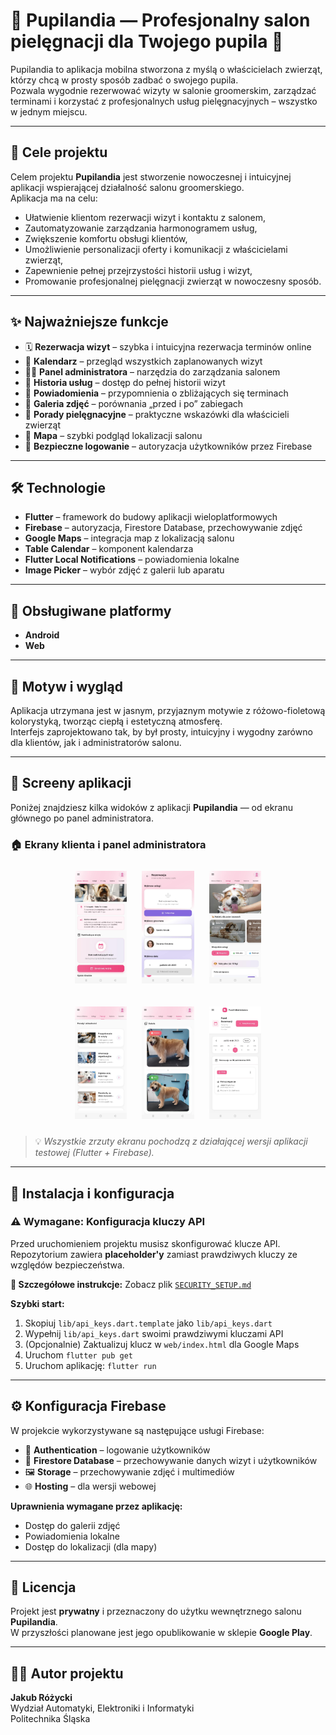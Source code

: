 # 🐾 Pupilandia — Profesjonalny salon pielęgnacji dla Twojego pupila 💅

Pupilandia to aplikacja mobilna stworzona z myślą o właścicielach zwierząt, którzy chcą w prosty sposób zadbać o swojego pupila.  
Pozwala wygodnie rezerwować wizyty w salonie groomerskim, zarządzać terminami i korzystać z profesjonalnych usług pielęgnacyjnych – wszystko w jednym miejscu.

---

## 🎯 Cele projektu

Celem projektu **Pupilandia** jest stworzenie nowoczesnej i intuicyjnej aplikacji wspierającej działalność salonu groomerskiego.  
Aplikacja ma na celu:

- Ułatwienie klientom rezerwacji wizyt i kontaktu z salonem,  
- Zautomatyzowanie zarządzania harmonogramem usług,  
- Zwiększenie komfortu obsługi klientów,  
- Umożliwienie personalizacji oferty i komunikacji z właścicielami zwierząt,  
- Zapewnienie pełnej przejrzystości historii usług i wizyt,  
- Promowanie profesjonalnej pielęgnacji zwierząt w nowoczesny sposób.

---

## ✨ Najważniejsze funkcje

- 🗓 **Rezerwacja wizyt** – szybka i intuicyjna rezerwacja terminów online  
- 📆 **Kalendarz** – przegląd wszystkich zaplanowanych wizyt  
- 👩‍💼 **Panel administratora** – narzędzia do zarządzania salonem  
- 🧾 **Historia usług** – dostęp do pełnej historii wizyt  
- 🔔 **Powiadomienia** – przypomnienia o zbliżających się terminach  
- 📸 **Galeria zdjęć** – porównania „przed i po” zabiegach  
- 🐶 **Porady pielęgnacyjne** – praktyczne wskazówki dla właścicieli zwierząt  
- 📍 **Mapa** – szybki podgląd lokalizacji salonu  
- 🔐 **Bezpieczne logowanie** – autoryzacja użytkowników przez Firebase  

---

## 🛠️ Technologie

- **Flutter** – framework do budowy aplikacji wieloplatformowych  
- **Firebase** – autoryzacja, Firestore Database, przechowywanie zdjęć  
- **Google Maps** – integracja map z lokalizacją salonu  
- **Table Calendar** – komponent kalendarza  
- **Flutter Local Notifications** – powiadomienia lokalne  
- **Image Picker** – wybór zdjęć z galerii lub aparatu  

---

## 📱 Obsługiwane platformy

- **Android**  
- **Web**

---

## 🎨 Motyw i wygląd

Aplikacja utrzymana jest w jasnym, przyjaznym motywie z różowo-fioletową kolorystyką, tworząc ciepłą i estetyczną atmosferę.  
Interfejs zaprojektowano tak, by był prosty, intuicyjny i wygodny zarówno dla klientów, jak i administratorów salonu.

---

## 📸 Screeny aplikacji

Poniżej znajdziesz kilka widoków z aplikacji **Pupilandia** — od ekranu głównego po panel administratora.

### 🏠 Ekrany klienta i panel administratora

<p align="center">
  <img src="screenshots/stronaglowna.jpg" alt="Ekran główny" height="180" style="margin:10px"/>
  <img src="screenshots/rezerwacja.jpg" alt="Rezerwacja wizyty" height="180" style="margin:10px"/>
  <img src="screenshots/uslugi.jpg" alt="Kalendarz / Usługi" height="180" style="margin:10px"/>
</p>
<p align="center">
  <img src="screenshots/porady.jpg" alt="Porady pielęgnacyjne" height="180" style="margin:10px"/>
  <img src="screenshots/galeria.jpg" alt="Galeria" height="180" style="margin:10px"/>
  <img src="screenshots/paneladmina.jpg" alt="Panel administratora" height="180" style="margin:10px"/>
</p>


> 💡 *Wszystkie zrzuty ekranu pochodzą z działającej wersji aplikacji testowej (Flutter + Firebase).*

---

## 🚀 Instalacja i konfiguracja

### ⚠️ Wymagane: Konfiguracja kluczy API

Przed uruchomieniem projektu musisz skonfigurować klucze API. Repozytorium zawiera **placeholder'y** zamiast prawdziwych kluczy ze względów bezpieczeństwa.

**📖 Szczegółowe instrukcje:** Zobacz plik [`SECURITY_SETUP.md`](SECURITY_SETUP.md)

**Szybki start:**
1. Skopiuj `lib/api_keys.dart.template` jako `lib/api_keys.dart`
2. Wypełnij `lib/api_keys.dart` swoimi prawdziwymi kluczami API
3. (Opcjonalnie) Zaktualizuj klucz w `web/index.html` dla Google Maps
4. Uruchom `flutter pub get`
5. Uruchom aplikację: `flutter run`

---

## ⚙️ Konfiguracja Firebase

W projekcie wykorzystywane są następujące usługi Firebase:

- 🔑 **Authentication** – logowanie użytkowników  
- 💾 **Firestore Database** – przechowywanie danych wizyt i użytkowników  
- 🖼 **Storage** – przechowywanie zdjęć i multimediów  
- 🌐 **Hosting** – dla wersji webowej  

**Uprawnienia wymagane przez aplikację:**

- Dostęp do galerii zdjęć  
- Powiadomienia lokalne  
- Dostęp do lokalizacji (dla mapy)  

---

## 📄 Licencja

Projekt jest **prywatny** i przeznaczony do użytku wewnętrznego salonu **Pupilandia**.  
W przyszłości planowane jest jego opublikowanie w sklepie **Google Play**.

---

## 👨‍💻 Autor projektu

**Jakub Różycki**  
Wydział Automatyki, Elektroniki i Informatyki  
Politechnika Śląska
